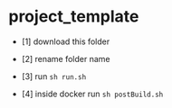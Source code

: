 # project_template

 - [1] download this folder
 
 - [2] rename folder name 
 
 - [3] run `sh run.sh`
 
 - [4] inside docker run `sh postBuild.sh`
